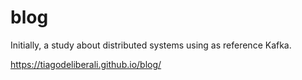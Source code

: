 # blog

Initially, a study about distributed systems using as reference Kafka.

https://tiagodeliberali.github.io/blog/
